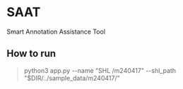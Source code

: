# SAAT
Smart Annotation Assistance Tool

## How to run

> python3 app.py --name "SHL /m240417" --shl_path "$DIR/../sample_data/m240417/"
